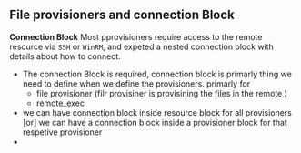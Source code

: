 ## File provisioners and connection Block
**Connection Block** Most pprovisioners require access to the remote resource via `SSH` or `WinRM`, and expeted a nested connection block with details about how to connect. 

- The connection Block is required, connection block is primarly thing we need to define when we define the provisioners. primarly for 
    - file provisioner (filr provisiner is provisining the files in the remote )
    - remote_exec
- we can have connection block inside resource block for all provisioners [or] we can have a connection block inside a provisioner block for that respetive provisioner 
- 